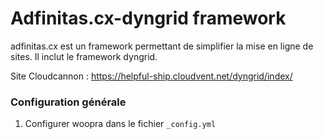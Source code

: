 # Adfinitas.cx-dyngrid framework

adfinitas.cx est un framework permettant de simplifier la mise en ligne de sites. Il inclut le framework dyngrid.

Site Cloudcannon : https://helpful-ship.cloudvent.net/dyngrid/index/

### Configuration générale

1. Configurer woopra dans le fichier `_config.yml`
